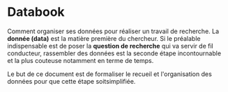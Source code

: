 # Databook

Comment organiser ses données pour réaliser un travail de recherche. La __donnée (data)__ est la matière première du chercheur. Si le préalable indispensable est de poser la __question de recherche__ qui va servir de fil conducteur, rassembler des données est la seconde étape incontournable et la plus couteuse notamment en terme de temps.

Le but de ce document est de formaliser le recueil et l'organisation des données pour que cette étape soitsimplifiée.